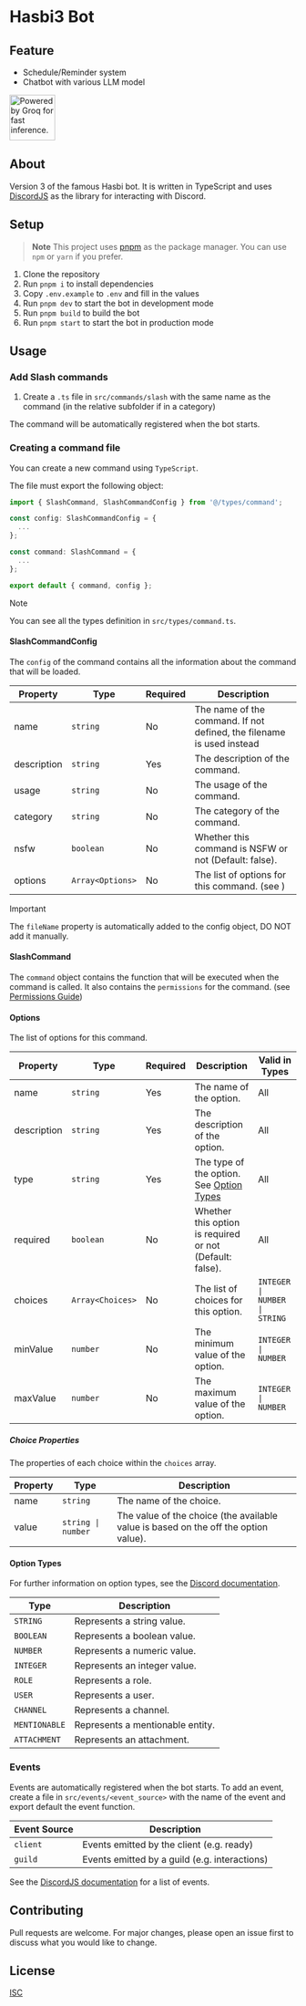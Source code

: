 # Hasbi3 Bot

## Feature

- Schedule/Reminder system
- Chatbot with various LLM model

<a href="https://groq.com" target="_blank" rel="noopener noreferrer">
  <img
    src="https://groq.com/wp-content/uploads/2024/03/PBG-mark1-color.svg"
    alt="Powered by Groq for fast inference."
    width="80"
  />
</a>

## About

Version 3 of the famous Hasbi bot. It is written in TypeScript and uses [DiscordJS](https://discord.js.org/#/) as the library for interacting with Discord.

## Setup

> **Note**
> This project uses [pnpm](https://pnpm.io/) as the package manager. You can use `npm` or `yarn` if you prefer.

1. Clone the repository
2. Run `pnpm i` to install dependencies
3. Copy `.env.example` to `.env` and fill in the values
4. Run `pnpm dev` to start the bot in development mode
5. Run `pnpm build` to build the bot
6. Run `pnpm start` to start the bot in production mode

## Usage

### Add Slash commands

1. Create a `.ts` file in `src/commands/slash` with the same name as the command (in the relative subfolder if in a category)

The command will be automatically registered when the bot starts.

### Creating a command file

You can create a new command using `TypeScript`.

The file must export the following object:

```ts
import { SlashCommand, SlashCommandConfig } from '@/types/command';

const config: SlashCommandConfig = {
  ...
};

const command: SlashCommand = {
  ...
};

export default { command, config };
```

> [!NOTE]
> You can see all the types definition in `src/types/command.ts`.

#### SlashCommandConfig

The `config` of the command contains all the information about the command that will be loaded.

| Property    | Type             | Required | Description                                                           |
| ----------- | ---------------- | -------- | --------------------------------------------------------------------- |
| name        | `string`         | No       | The name of the command. If not defined, the filename is used instead |
| description | `string`         | Yes      | The description of the command.                                       |
| usage       | `string`         | No       | The usage of the command.                                             |
| category    | `string`         | No       | The category of the command.                                          |
| nsfw        | `boolean`        | No       | Whether this command is NSFW or not (Default: false).                 |
| options     | `Array<Options>` | No       | The list of options for this command. (see [](/#options))             |

> [!IMPORTANT]
> The `fileName` property is automatically added to the config object, DO NOT add it manually.

#### SlashCommand

The `command` object contains the function that will be executed when the command is called.
It also contains the `permissions` for the command. (see [Permissions Guide](https://discordjs.guide/popular-topics/permissions.html#permissions))

#### Options

The list of options for this command.

| Property    | Type             | Required | Description                                               | Valid in Types                |
| ----------- | ---------------- | -------- | --------------------------------------------------------- | ----------------------------- |
| name        | `string`         | Yes      | The name of the option.                                   | All                           |
| description | `string`         | Yes      | The description of the option.                            | All                           |
| type        | `string`         | Yes      | The type of the option. See [Option Types](#option-types) | All                           |
| required    | `boolean`        | No       | Whether this option is required or not (Default: false).  | All                           |
| choices     | `Array<Choices>` | No       | The list of choices for this option.                      | `INTEGER \| NUMBER \| STRING` |
| minValue    | `number`         | No       | The minimum value of the option.                          | `INTEGER \| NUMBER`           |
| maxValue    | `number`         | No       | The maximum value of the option.                          | `INTEGER \| NUMBER`           |

##### Choice Properties

The properties of each choice within the `choices` array.

| Property | Type               | Description                                                                         |
| -------- | ------------------ | ----------------------------------------------------------------------------------- |
| name     | `string`           | The name of the choice.                                                             |
| value    | `string \| number` | The value of the choice (the available value is based on the off the option value). |

#### Option Types

For further information on option types, see the [Discord documentation](https://discord.com/developers/docs/interactions/application-commands#application-command-object-application-command-option-type).

| Type          | Description                      |
| ------------- | -------------------------------- |
| `STRING`      | Represents a string value.       |
| `BOOLEAN`     | Represents a boolean value.      |
| `NUMBER`      | Represents a numeric value.      |
| `INTEGER`     | Represents an integer value.     |
| `ROLE`        | Represents a role.               |
| `USER`        | Represents a user.               |
| `CHANNEL`     | Represents a channel.            |
| `MENTIONABLE` | Represents a mentionable entity. |
| `ATTACHMENT`  | Represents an attachment.        |

### Events

Events are automatically registered when the bot starts. To add an event, create a file in `src/events/<event_source>` with the name of the event and export default the event function.

| Event Source | Description                                   |
| ------------ | --------------------------------------------- |
| `client`     | Events emitted by the client (e.g. ready)     |
| `guild`      | Events emitted by a guild (e.g. interactions) |

See the [DiscordJS documentation](https://old.discordjs.dev/#/docs/discord.js/main/typedef/Events) for a list of events.

## Contributing

Pull requests are welcome. For major changes, please open an issue first to discuss what you would like to change.

## License

[ISC](https://choosealicense.com/licenses/isc/)
